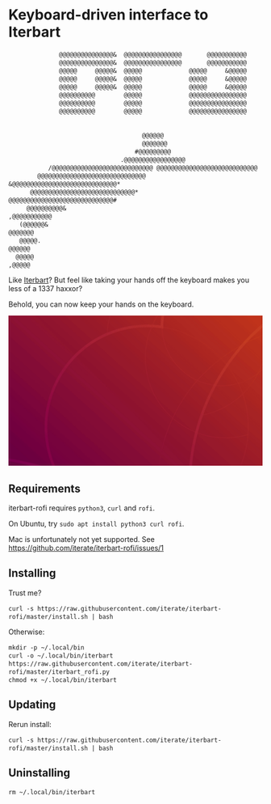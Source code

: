 # Keyboard-driven interface to Iterbart

                  @@@@@@@@@@@@@@@&  @@@@@@@@@@@@@@@@       @@@@@@@@@@@
                  @@@@@@@@@@@@@@@&  @@@@@@@@@@@@@@@@       @@@@@@@@@@@
                  @@@@@     @@@@@&  @@@@@             @@@@@     &@@@@@
                  @@@@@     @@@@@&  @@@@@             @@@@@     &@@@@@
                  @@@@@     @@@@@&  @@@@@             @@@@@     &@@@@@
                  @@@@@@@@@@        @@@@@             @@@@@@@@@@@@@@@@
                  @@@@@@@@@@        @@@@@             @@@@@@@@@@@@@@@@
                  @@@@@@@@@@        @@@@@             @@@@@@@@@@@@@@@@


                                         @@@@@@
                                         @@@@@@@
                                       #@@@@@@@@@
                                   .@@@@@@@@@@@@@@@@@
               /@@@@@@@@@@@@@@@@@@@@@@@@@@@@ @@@@@@@@@@@@@@@@@@@@@@@@@@@@
            @@@@@@@@@@@@@@@@@@@@@@@@@@@@@@    &@@@@@@@@@@@@@@@@@@@@@@@@@@@@@*
          @@@@@@@@@@@@@@@@@@@@@@@@@@@@@*         @@@@@@@@@@@@@@@@@@@@@@@@@@@@@#
         @@@@@@@@@@&                                                ,@@@@@@@@@@@
       (@@@@@@&                                                           @@@@@@@
       @@@@@.                                                               @@@@@@
      @@@@@                                                                  ,@@@@@

Like [Iterbart](https://iterbart.app.iterate.no/)? But feel like taking your
hands off the keyboard makes you less of a 1337 haxxor?

Behold, you can now keep your hands on the keyboard.

![](usage-2020-01-19.gif)

## Requirements

iterbart-rofi requires `python3`, `curl` and `rofi`.

On Ubuntu, try `sudo apt install python3 curl rofi`.

Mac is unfortunately not yet supported. See https://github.com/iterate/iterbart-rofi/issues/1

[choose-homepage]: https://github.com/chipsenkbeil/choose

## Installing

Trust me?

    curl -s https://raw.githubusercontent.com/iterate/iterbart-rofi/master/install.sh | bash

Otherwise:

    mkdir -p ~/.local/bin
    curl -o ~/.local/bin/iterbart https://raw.githubusercontent.com/iterate/iterbart-rofi/master/iterbart_rofi.py
    chmod +x ~/.local/bin/iterbart

## Updating

Rerun install:

    curl -s https://raw.githubusercontent.com/iterate/iterbart-rofi/master/install.sh | bash

## Uninstalling

    rm ~/.local/bin/iterbart
